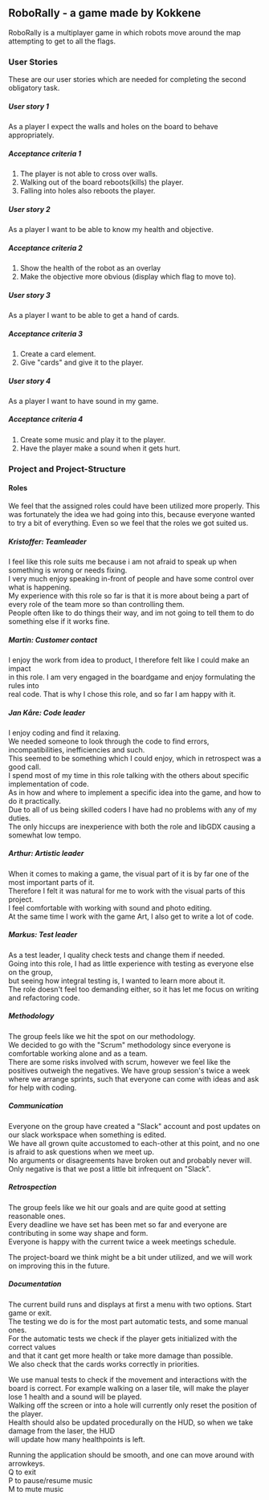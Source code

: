 ## RoboRally - a game made by Kokkene
RoboRally is a multiplayer game in which robots move around the map attempting to get to all the flags. 

### User Stories
These are our user stories which are needed for completing the second obligatory task.

##### User story 1
As a player I expect the walls and holes on the board to behave appropriately.
    
##### Acceptance criteria 1
 1. The player is not able to cross over walls.
 2. Walking out of the board reboots(kills) the player.
 3. Falling into holes also reboots the player.
    
##### User story 2
As a player I want to be able to know my health and objective.
    
##### Acceptance criteria 2
 1. Show the health of the robot as an overlay
 2. Make the objective more obvious (display which flag to move to).

##### User story 3
As a player I want to be able to get a hand of cards.
    
##### Acceptance criteria 3
 1. Create a card element.
 2. Give "cards" and give it to the player.

##### User story 4
As a player I want to have sound in my game.
    
##### Acceptance criteria 4
 1. Create some music and play it to the player.
 2. Have the player make a sound when it gets hurt.

### Project and Project-Structure

#### Roles
We feel that the assigned roles could have been utilized more properly.
This was fortunately the idea we had going into this, because everyone wanted to try a bit of everything.
Even so we feel that the roles we got suited us.

##### Kristoffer: Teamleader
I feel like this role suits me because i am not afraid to speak up when something is wrong or needs fixing.\
I very much enjoy speaking in-front of people and have some control over what is happening.\
My experience with this role so far is that it is more about being a part of every role of the team more so than controlling them.\
People often like to do things their way, and im not going to tell them to do something else if it works fine.

##### Martin: Customer contact
I enjoy the work from idea to product, I therefore felt like I could make an impact\
in this role. I am very engaged in the boardgame and enjoy formulating the rules into\
real code. That is why I chose this role, and so far I am happy with it.

##### Jan Kåre: Code leader
I enjoy coding and find it relaxing.\
We needed someone to look through the code to find errors, incompatibilities, inefficiencies and such.\
This seemed to be something which I could enjoy, which in retrospect was a good call.\
I spend most of my time in this role talking with the others about specific implementation of code.\
As in how and where to implement a specific idea into the game, and how to do it practically.\
Due to all of us being skilled coders I have had no problems with any of my duties.\
The only hiccups are inexperience with both the role and libGDX causing a somewhat low tempo. 

##### Arthur: Artistic leader
When it comes to making a game, the visual part of it is by far one of the most important parts of it.\
Therefore I felt it was natural for me to work with the visual parts of this project.\
I feel comfortable with working with sound and photo editing.\
At the same time I work with the game Art, I also get to write a lot of code.

##### Markus: Test leader
As a test leader, I quality check tests and change them if needed.\
Going into this role, I had as little experience with testing as everyone else on the group,\
but seeing how integral testing is, I wanted to learn more about it.\
The role doesn't feel too demanding either, so it has let me focus on writing and refactoring code.

##### Methodology
The group feels like we hit the spot on our methodology.\
We decided to go with the "Scrum" methodology since everyone is comfortable working alone and as a team.\
There are some risks involved with scrum, however we feel like the positives outweigh the negatives.
We have group session's twice a week where we arrange sprints, such that everyone can come with ideas and ask for help with coding. 

##### Communication
Everyone on the group have created a "Slack" account and post updates on our slack workspace when something is edited.\
We have all grown quite accustomed to each-other at this point, and no one is afraid to ask questions when we meet up.\
No arguments or disagreements have broken out and probably never will.\
Only negative is that we post a little bit infrequent on "Slack".

##### Retrospection
The group feels like we hit our goals and are quite good at setting reasonable ones.\
Every deadline we have set has been met so far and everyone are contributing in some way shape and form.\
Everyone is happy with the current twice a week meetings schedule.

The project-board we think might be a bit under utilized, and we will work on improving this in the future.

##### Documentation
The current build runs and displays at first a menu with two options. Start game or exit.\
The testing we do is for the most part automatic tests, and some manual ones. \
For the automatic tests we check if the player gets initialized with the correct values\
and that it cant get more health or take more damage than possible.\
We also check that the cards works correctly in priorities.

We use manual tests to check if the movement and interactions with the board is correct.
For example walking on a laser tile, will make the player lose 1 health and a sound will be played.\
Walking off the screen or into a hole will currently only reset the position of the player.\
Health should also be updated procedurally on the HUD, so when we take damage from the laser, the HUD\
will update how many healthpoints is left.

Running the application should be smooth, and one can move around with arrowkeys.\
Q to exit \
P to pause/resume music \
M to mute music